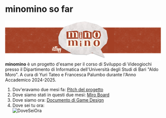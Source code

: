 # minomino so far
![title](docs/img/banner/title.png)  
**minomino** è un progetto d'esame per il corso di Sviluppo di Videogiochi presso il Dipartimento di Informatica dell'Università degli Studi di Bari "Aldo Moro". A cura di Yuri Tateo e Francesca Palumbo durante l'Anno Accademico 2024-2025.

1. Dov'eravamo due mesi fa: 
[Pitch del progetto](docs/PitchMinoMino.pdf)
2. Dove siamo stati in questi due mesi:
[Miro Board](https://miro.com/app/board/uXjVIiVywrg=/?share_link_id=234811331222)
3. Dove siamo ora:
[Documento di Game Design](docs/GameDesignDoc.md)
4. Dove sei tu ora:  
![DoveSeiOra](https://media.giphy.com/media/v1.Y2lkPTc5MGI3NjExeDE3eXlsZ3Izejh4azdzNXUyMmN6d2t2M2FqMHkxM3d3dWswMTJzMiZlcD12MV9naWZzX3NlYXJjaCZjdD1n/NytMLKyiaIh6VH9SPm/giphy.gif)

